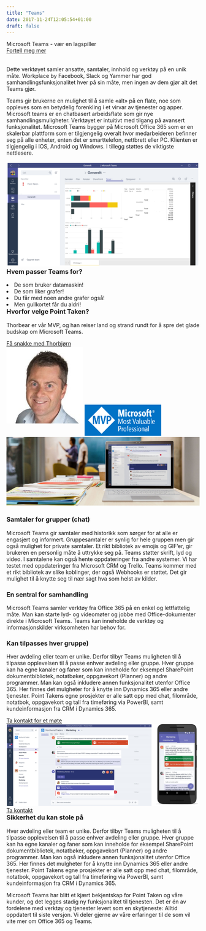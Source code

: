 ```yaml
---
title: "Teams"
date: 2017-11-24T12:05:54+01:00
draft: false
---
```


<div class="row splash w-teams" style="margin-bottom:2rem">
    <div class="col-12 splash-wrapper">
        <div class="splash-slogan">    Microsoft Teams - vær en lagspiller
        </div>
        <div class="splash-btn">
            <a href="../contact">Fortell meg mer</a>
        </div>    
    </div>
</div>

<div class="row">
    <div class="col-12">
        <p class="lead">Dette verktøyet samler ansatte, samtaler, innhold og verktøy på en unik måte. Workplace by Facebook, Slack og Yammer har god samhandlingsfunksjonalitet hver på sin måte, men ingen av dem gjør alt det Teams gjør.</p>
        <p class="lead">Teams gir brukerne en mulighet til å samle «alt» på en flate, noe som oppleves som en betydelig forenkling i et virvar av tjenester og apper.
Microsoft teams er en chatbasert arbeidsflate som gir nye samhandlingsmuligheter. Verktøyet er intuitivt med tilgang på avansert funksjonalitet. Microsoft Teams bygger på Microsoft Office 365 som er en skalerbar plattform som er tilgjengelig overalt hvor medarbeideren befinner seg på alle enheter, enten det er smarttelefon, nettbrett eller PC. Klienten er tilgjengelig i IOS, Android og Windows. I tillegg støttes de viktigste nettlesere.</p>        
    </div>
</div>

<div class="row background-blue ad-info">
    <div class="col-sm-12 col-lg-6">
        <img class="img-responsive" src="../img/teamspt.png"></img>        
    </div>
    <div class="col-sm-12 col-lg-6">
        <h3 style="margin-top:0">Hvem passer Teams for?</h3>
            <li><i class="fa fa-laptop" aria-hidden="true"></i>De som bruker datamaskin!</li>
            <li><i class="fa fa-area-chart" aria-hidden="true"></i>De som liker grafer!</li>
            <li><i class="fa fa-bar-chart" aria-hidden="true"></i>Du får med noen andre grafer også!</li>    
            <li><i class="fa fa-credit-card" aria-hidden="true"></i>Men gullkortet får du aldri!</li>      
        </ul>
    </div>
</div>

<div class="row background-grey ad-info">
    <div class="col-sm-12 col-lg-9">  
     <h3 style="margin-top:0">Hvorfor velge Point Taken?</h3>   
<p class="lead">Thorbear er vår MVP, og han reiser land og strand rundt for å spre det glade budskap om Microsoft Teams.</p>
    <div class="splash-btn">
        <a href="../contact">Få snakke med Thorbjørn</a>
    </div>       
    </div>
    <div class="col-sm-12 col-lg-3">
    <img class="img-responsive" style="margin-bottom:2rem" src="../img/vaerp.jpg"></img>  
    <img class="img-responsive" style="max-width:200px" src="../img/mvp.png"></img>  
    </div>
</div>

<div class="row background-yellow ad-info">
    <div class="col-12">
        <img class="img-responsive" src="../img//O16_Teams.jpg"></img>        
    </div>
    <div class="col-12">
        <h3>Samtaler for grupper (chat)</h3>
    </div>
    <div class="col-12">
        <p class="lead">Microsoft Teams gir samtaler med historikk som sørger for at alle er engasjert og informert. Gruppesamtaler er synlig for hele gruppen men gir også mulighet for private samtaler. Et rikt bibliotek av emojis og GIF’er, gir brukeren en personlig måte å uttrykke seg på. Teams støtter skrift, lyd og video. I samtalene kan også hente oppdateringer fra andre systemer. Vi har testet med oppdateringer fra Microsoft CRM og Trello. Teams kommer med et rikt bibliotek av slike koblinger, der også Webhooks er støttet. Det gir mulighet til å knytte seg til nær sagt hva som helst av kilder.</p>
    </div>
    <div class="col-12">
        <h3>En sentral for samhandling</h3>
    </div>
    <div class="col-12">
        <p class="lead">Microsoft Teams samler verktøy fra Office 365 på en enkel og lettfattelig måte. Man kan starte lyd- og videomøter og jobbe med Office-dokumenter direkte i Microsoft Teams. Teams kan inneholde de verktøy og informasjonskilder virksomheten har behov for.</p>
    </div>
    <div class="col-12">
        <h3>Kan tilpasses hver gruppe)</h3>
    </div>
    <div class="col-12">
        <p class="lead">Hver avdeling eller team er unike. Derfor tilbyr Teams muligheten til å tilpasse opplevelsen til å passe enhver avdeling eller gruppe. Hver gruppe kan ha egne kanaler og faner som kan inneholde for eksempel SharePoint dokumentbibliotek, notatbøker, oppgavekort (Planner) og andre programmer. 
        Man kan også inkludere annen funksjonalitet utenfor Office 365. Her finnes det mulgheter for å knytte inn Dynamics 365 eller andre tjenester.
        Point Takens egne prosjekter er alle satt opp med chat, filområde, notatbok, oppgavekort og tall fra timeføring via PowerBI, samt kundeinformasjon fra CRM i Dynamics 365.</p>
    </div>
    <div class="splash-btn">
        <a href="../contact">Ta kontakt for et møte</a>
    </div>       
    </div>     
</div>

<div class="row background-blue ad-info">
    <div class="col-sm-12 col-lg-6">
        <img class="img-responsive" src="../img/teamsboth.png"></img>      
        <div class="splash-btn">
            <a href="../contact">Ta kontakt</a>
        </div>             
    </div>
    <div class="col-sm-12 col-lg-6">
        <h3 style="margin-top:0">Sikkerhet du kan stole på</h3>
        <p class="lead">Hver avdeling eller team er unike. Derfor tilbyr Teams muligheten til å tilpasse opplevelsen til å passe enhver avdeling eller gruppe. Hver gruppe kan ha egne kanaler og faner som kan inneholde for eksempel SharePoint dokumentbibliotek, notatbøker, oppgavekort (Planner) og andre programmer. 
        Man kan også inkludere annen funksjonalitet utenfor Office 365. Her finnes det mulgheter for å knytte inn Dynamics 365 eller andre tjenester.
        Point Takens egne prosjekter er alle satt opp med chat, filområde, notatbok, oppgavekort og tall fra timeføring via PowerBI, samt kundeinformasjon fra CRM i Dynamics 365.</p>   
        <p class="lead">Microsoft Teams har blitt et kjært bekjentskap for Point Taken og våre kunder, og det legges stadig ny funksjonalitet til tjenesten.
        Det er én av fordelene med verktøy og tjenester levert som en skytjeneste: Alltid oppdatert til siste versjon.
        Vi deler gjerne av våre erfaringer til de som vil vite mer om Office 365 og Teams.</p>           
    </div>             
</div>
